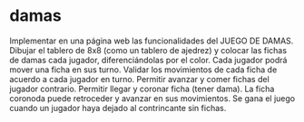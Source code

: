 # damas

Implementar en una página web las funcionalidades del JUEGO DE DAMAS. Dibujar el tablero de 8x8 (como un tablero de ajedrez) y colocar las fichas de damas cada jugador, diferenciándolas por el color. Cada jugador podrá mover una ficha en sus turno. Validar los movimientos de cada ficha de acuerdo a cada jugador en turno. Permitir avanzar y comer fichas del jugador contrario. Permitir llegar y coronar ficha (tener dama). La ficha coronoda puede retroceder y avanzar en sus movimientos. Se gana el juego cuando un jugador haya dejado al contrincante sin fichas.
